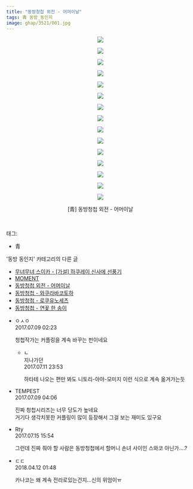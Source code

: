```yaml
---
title: "동방청첩 외전 - 어머이날"
tags: 青 동방_동인지
image: ghap/3521/001.jpg
---
```

<div class="article">
<p style="text-align: center; clear: none; float: none;"><img src="{{ site.nasurl }}/ghap/3521/001.jpg"/></p>
<p style="text-align: center; clear: none; float: none;"><img src="{{ site.nasurl }}/ghap/3521/002.jpg"/></p>
<p style="text-align: center; clear: none; float: none;"><img src="{{ site.nasurl }}/ghap/3521/003.jpg"/></p>
<p style="text-align: center; clear: none; float: none;"><img src="{{ site.nasurl }}/ghap/3521/004.jpg"/></p>
<p style="text-align: center; clear: none; float: none;"><img src="{{ site.nasurl }}/ghap/3521/005.jpg"/></p>
<p style="text-align: center; clear: none; float: none;"><img src="{{ site.nasurl }}/ghap/3521/006.jpg"/></p>
<p style="text-align: center; clear: none; float: none;"><img src="{{ site.nasurl }}/ghap/3521/007.jpg"/></p>
<p style="text-align: center; clear: none; float: none;"><img src="{{ site.nasurl }}/ghap/3521/008.jpg"/></p>
<p style="text-align: center; clear: none; float: none;"><img src="{{ site.nasurl }}/ghap/3521/009.jpg"/></p>
<p style="text-align: center; clear: none; float: none;"><img src="{{ site.nasurl }}/ghap/3521/010.jpg"/></p>
<p style="text-align: center; clear: none; float: none;"><img src="{{ site.nasurl }}/ghap/3521/011.jpg"/></p>
<p style="text-align: center; clear: none; float: none;"><img src="{{ site.nasurl }}/ghap/3521/012.jpg"/></p>
<p style="text-align: center; clear: none; float: none;"><img src="{{ site.nasurl }}/ghap/3521/013.jpg"/></p>
<p style="text-align: center; clear: none; float: none;"><img src="{{ site.nasurl }}/ghap/3521/014.jpg"/></p>
<p style="text-align: center; clear: none; float: none;"><img src="{{ site.nasurl }}/ghap/3521/015.jpg"/></p>
<p style="text-align: center; clear: none; float: none;">[青] 동방청첩 외전 - 어머이날</p>
<p><br/></p>
</div><div class="tagTrail">
<p>태그: </p>
<ul>
<li>青</li>
</ul>
</div><div class="another">
<p>'동방 동인지' 카테고리의 다른 글</p>
<ul>
<li><a href="/2017-07-11-ghap_3523">무녀무녀 스이카 - [가설] 하쿠레이 신사에 선풍기</a></li>
<li><a href="/2017-07-11-ghap_3522">MOMENT</a></li>
<li><a href="/2017-07-07-ghap_3521">동방청첩 외전 - 어머이날</a></li>
<li><a href="/2017-07-07-ghap_3520">동방청첩 - 와쿠라바코토하</a></li>
<li><a href="/2017-07-07-ghap_3519">동방청첩 - 로쿠유노세츠</a></li>
<li><a href="/2017-07-07-ghap_3518">동방청첩 - 연꽃 한 송이</a></li>
</ul>
</div><div class="cb_module cb_fluid">
<div class="cb_wrt cb_profile">
<div class="comment">
<ul>
<li class="cb_thumb_off" id="comment15032076">
<div class="cb_comment_area">
<div class="cb_info_area">
<div class="cb_section">
<span class="cb_nick_name">ㅇㅅㅇ</span>
</div>
<div class="cb_section">
<span class="cb_date">2017.07.09 02:23 </span>
</div>
</div>
<div class="cb_dsc_comment">
<p class="cb_dsc">
											청첩작가는 커플링을 계속 바꾸는 펀이네요
										</p>
</div>
<ul>
<li class="cb_thumb_off" id="comment15034006">
<span class="cb_bu_subnode">ㄴ</span>
<div class="cb_comment_area">
<div class="cb_info_area">
<div class="cb_section">
<span class="cb_nick_name">지나가던</span>
</div>
<div class="cb_section">
<span class="cb_date">2017.07.11 23:53 </span>
</div>
</div>
<div class="cb_dsc_comment">
<p class="cb_dsc">
																하타테 나오는 편만 봐도 니토리-아야-모미지 이런 식으로 계속 옮겨가는듯
															</p>
</div>
</div>
</li>
</ul>
</div></li>
<li class="cb_thumb_off" id="comment15032085">
<div class="cb_comment_area">
<div class="cb_info_area">
<div class="cb_section">
<span class="cb_nick_name">TEMPEST</span>
</div>
<div class="cb_section">
<span class="cb_date">2017.07.09 04:06 </span>
</div>
</div>
<div class="cb_dsc_comment">
<p class="cb_dsc">
											진짜 청첩시리즈는 너무 당도가 높네요<br/>
거기다 생각치못한 커플링이 많이 등장해서 그걸 보는 재미도 있구요
										</p>
</div>
</div></li>
<li class="cb_thumb_off" id="comment15036438">
<div class="cb_comment_area">
<div class="cb_info_area">
<div class="cb_section">
<span class="cb_nick_name">Rty</span>
</div>
<div class="cb_section">
<span class="cb_date">2017.07.15 15:54 </span>
</div>
</div>
<div class="cb_dsc_comment">
<p class="cb_dsc">
											그런데 진짜 줘야 할 사람은 동방청첩에서 할머니 손녀 사이인 스와코 아닌가....?
										</p>
</div>
</div></li>
<li class="cb_thumb_off" id="comment15237520">
<div class="cb_comment_area">
<div class="cb_info_area">
<div class="cb_section">
<span class="cb_nick_name">ㄷㄷ</span>
</div>
<div class="cb_section">
<span class="cb_date">2018.04.12 01:48 </span>
</div>
</div>
<div class="cb_dsc_comment">
<p class="cb_dsc">
											카나코는 왜 계속 전라로있는건지...신의 위엄이ㅠ
										</p>
</div>
</div></li>
</ul>
</div>
</div><!-- commentList close -->
</div>